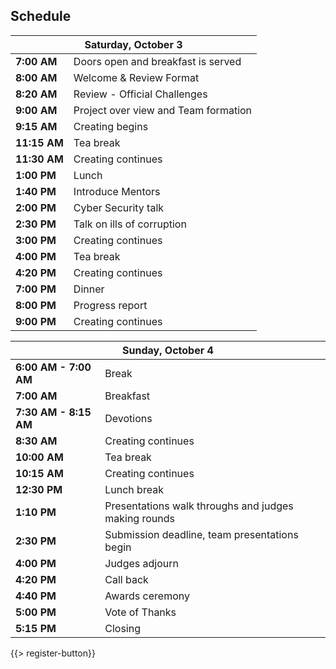 ## <i class="icon fa-clock-o"></i> Schedule

<table class="default">
<thead>
<tr class="row-1 odd">
  <th colspan="2" class="column-1"><div>Saturday, October 3</div></th>
</tr>
</thead>
<tbody class="row-hover">
<tr class="row-2 even">
  <td class="column-1"><strong>7:00 AM</strong></td><td class="column-2">Doors open and breakfast is served</td>
</tr>
<tr class="row-3 odd">
  <td class="column-1"><strong>8:00 AM</strong></td><td class="column-2">Welcome & Review Format</td>
</tr>
<tr class="row-4 even">
  <td class="column-1"><strong>8:20 AM</strong></td><td class="column-2">Review - Official Challenges</td>
</tr>
<tr class="row-5 odd">
  <td class="column-1"><strong>9:00 AM</strong></td><td class="column-2">Project over view and Team formation</td>
</tr>
<tr class="row-6 even">
  <td class="column-1"><strong>9:15 AM</strong></td><td class="column-2">Creating begins</td>
</tr>
<tr class="row-7 odd">
  <td class="column-1"><strong>11:15 AM</strong></td><td class="column-2">Tea break</td>
</tr>
<tr class="row-8 even">
  <td class="column-1"><strong>11:30 AM</strong></td><td class="column-2">Creating continues</td>
</tr>
<tr class="row-9 odd">
  <td class="column-1"><strong>1:00 PM</strong></td><td class="column-2">Lunch</td>
</tr>
<tr class="row-10 even">
  <td class="column-1"><strong>1:40 PM</strong></td><td class="column-2">Introduce Mentors</td>
</tr>
<tr class="row-11 odd">
  <td class="column-1"><strong>2:00 PM</strong></td><td class="column-2">Cyber Security talk</td>
</tr>
<tr class="row-12 even">
  <td class="column-1"><strong>2:30 PM</strong></td><td class="column-2">Talk on ills of corruption</td>
</tr>
<tr class="row-13 odd">
  <td class="column-1"><strong>3:00 PM</strong></td><td class="column-2">Creating continues</td>
</tr>
<tr class="row-14 even">
  <td class="column-1"><strong>4:00 PM</strong></td><td class="column-2">Tea break</td>
</tr>
<tr class="row-15 odd">
  <td class="column-1"><strong>4:20 PM</strong></td><td class="column-2">Creating continues</td>
</tr>
<tr class="row-16 even">
  <td class="column-1"><strong>7:00 PM</strong></td><td class="column-2">Dinner</td>
</tr>
<tr class="row-17 odd">
  <td class="column-1"><strong>8:00 PM</strong></td><td class="column-2">Progress report</td>
</tr>
<tr class="row-18 even">
  <td class="column-1"><strong>9:00 PM</strong></td><td class="column-2">Creating continues</td>
</tr>
</tbody>
</table>

<table class="default">
<thead>
<tr class="row-1 odd">
  <th colspan="2" class="column-1"><div>Sunday, October 4</div></th>
</tr>
</thead>
<tbody class="row-hover">
<tr class="row-2 even">
  <td class="column-1"><strong>6:00 AM - 7:00 AM</strong></td><td class="column-2">Break</td>
<tr class="row-3 odd">
  <td class="column-1"><strong>7:00 AM</strong></td><td class="column-2">Breakfast</td>
</tr>
<tr class="row-4 even">
  <td class="column-1"><strong>7:30 AM - 8:15 AM</strong></td><td class="column-2">Devotions</td>
</tr>
<tr class="row-5 odd">
  <td class="column-1"><strong>8:30 AM</strong></td><td class="column-2">Creating continues</td>
</tr>
<tr class="row-6 even">
  <td class="column-1"><strong>10:00 AM</strong></td><td class="column-2">Tea break</td>
</tr>
<tr class="row-7 odd">
  <td class="column-1"><strong>10:15 AM</strong></td><td class="column-2">Creating continues</td>
</tr>
<tr class="row-8 even">
  <td class="column-1"><strong>12:30 PM </strong></td><td class="column-2">Lunch break</td>
</tr>
<tr class="row-9 odd">
  <td class="column-1"><strong>1:10 PM</strong></td><td class="column-2">Presentations walk throughs and judges making rounds</td>
</tr>
<tr class="row-10 even">
  <td class="column-1"><strong>2:30 PM</strong></td><td class="column-2">Submission deadline, team presentations begin</td>
</tr>
<tr class="row-11 odd">
  <td class="column-1"><strong>4:00 PM</strong></td><td class="column-2">Judges adjourn</td>
</tr>
<tr class="row-12 even">
  <td class="column-1"><strong>4:20 PM</strong></td><td class="column-2">Call back</td>
</tr>
<tr class="row-13 odd">
  <td class="column-1"><strong>4:40 PM</strong></td><td class="column-2">Awards ceremony</td>
</tr>
<tr class="row-14 even">
  <td class="column-1"><strong>5:00 PM</strong></td><td class="column-2">Vote of Thanks</td>
</tr>
<tr class="row-15 odd">
  <td class="column-1"><strong>5:15 PM</strong></td><td class="column-2">Closing</td>
</tr>
</tbody>
</table>
{{> register-button}}
